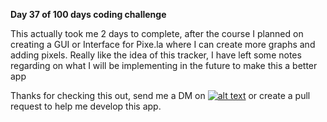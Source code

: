 **Day 37 of 100 days coding challenge**

<!-- Grab your social icons from https://github.com/carlsednaoui/gitsocial -->

This actually took me 2 days to complete, after the course I planned on creating a GUI or Interface for Pixe.la where I can create more graphs and adding pixels.
Really like the idea of this tracker, I have left some notes regarding on what I will be implementing in the future to make this a better app

Thanks for checking this out, send me a DM on [![alt text][1.2]][1] or create a pull request to help me develop this app.

[1]: http://www.twitter.com/agurto_miguel
[1.2]: http://i.imgur.com/wWzX9uB.png
